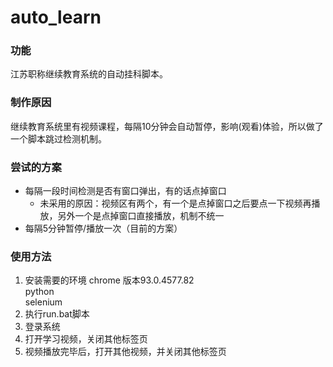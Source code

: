 # auto_learn
### 功能
江苏职称继续教育系统的自动挂科脚本。

### 制作原因
继续教育系统里有视频课程，每隔10分钟会自动暂停，影响(观看)体验，所以做了一个脚本跳过检测机制。

### 尝试的方案
* 每隔一段时间检测是否有窗口弹出，有的话点掉窗口
  * 未采用的原因：视频区有两个，有一个是点掉窗口之后要点一下视频再播放，另外一个是点掉窗口直接播放，机制不统一
* 每隔5分钟暂停/播放一次（目前的方案）

### 使用方法
1. 安装需要的环境
chrome 版本93.0.4577.82  
python  
selenium  
2. 执行run.bat脚本
3. 登录系统
4. 打开学习视频，关闭其他标签页
5. 视频播放完毕后，打开其他视频，并关闭其他标签页
